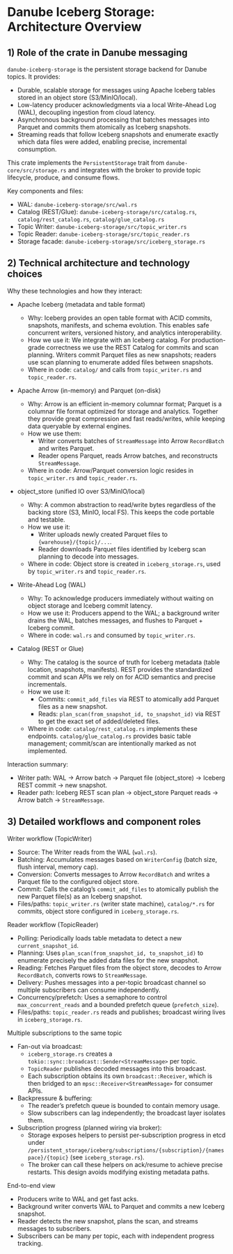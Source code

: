 # Danube Iceberg Storage: Architecture Overview

## 1) Role of the crate in Danube messaging

`danube-iceberg-storage` is the persistent storage backend for Danube topics. It provides:

- Durable, scalable storage for messages using Apache Iceberg tables stored in an object store (S3/MinIO/local).
- Low-latency producer acknowledgments via a local Write-Ahead Log (WAL), decoupling ingestion from cloud latency.
- Asynchronous background processing that batches messages into Parquet and commits them atomically as Iceberg snapshots.
- Streaming reads that follow Iceberg snapshots and enumerate exactly which data files were added, enabling precise, incremental consumption.

This crate implements the `PersistentStorage` trait from `danube-core/src/storage.rs` and integrates with the broker to provide topic lifecycle, produce, and consume flows.

Key components and files:
- WAL: `danube-iceberg-storage/src/wal.rs`
- Catalog (REST/Glue): `danube-iceberg-storage/src/catalog.rs`, `catalog/rest_catalog.rs`, `catalog/glue_catalog.rs`
- Topic Writer: `danube-iceberg-storage/src/topic_writer.rs`
- Topic Reader: `danube-iceberg-storage/src/topic_reader.rs`
- Storage facade: `danube-iceberg-storage/src/iceberg_storage.rs`


## 2) Technical architecture and technology choices

Why these technologies and how they interact:

- Apache Iceberg (metadata and table format)
  - Why: Iceberg provides an open table format with ACID commits, snapshots, manifests, and schema evolution. This enables safe concurrent writers, versioned history, and analytics interoperability.
  - How we use it: We integrate with an Iceberg catalog. For production-grade correctness we use the REST Catalog for commits and scan planning. Writers commit Parquet files as new snapshots; readers use scan planning to enumerate added files between snapshots.
  - Where in code: `catalog/` and calls from `topic_writer.rs` and `topic_reader.rs`.

- Apache Arrow (in-memory) and Parquet (on-disk)
  - Why: Arrow is an efficient in-memory columnar format; Parquet is a columnar file format optimized for storage and analytics. Together they provide great compression and fast reads/writes, while keeping data queryable by external engines.
  - How we use them:
    - Writer converts batches of `StreamMessage` into Arrow `RecordBatch` and writes Parquet.
    - Reader opens Parquet, reads Arrow batches, and reconstructs `StreamMessage`.
  - Where in code: Arrow/Parquet conversion logic resides in `topic_writer.rs` and `topic_reader.rs`.

- object_store (unified IO over S3/MinIO/local)
  - Why: A common abstraction to read/write bytes regardless of the backing store (S3, MinIO, local FS). This keeps the code portable and testable.
  - How we use it:
    - Writer uploads newly created Parquet files to `{warehouse}/{topic}/...`.
    - Reader downloads Parquet files identified by Iceberg scan planning to decode into messages.
  - Where in code: Object store is created in `iceberg_storage.rs`, used by `topic_writer.rs` and `topic_reader.rs`.

- Write-Ahead Log (WAL)
  - Why: To acknowledge producers immediately without waiting on object storage and Iceberg commit latency.
  - How we use it: Producers append to the WAL; a background writer drains the WAL, batches messages, and flushes to Parquet + Iceberg commit.
  - Where in code: `wal.rs` and consumed by `topic_writer.rs`.

- Catalog (REST or Glue)
  - Why: The catalog is the source of truth for Iceberg metadata (table location, snapshots, manifests). REST provides the standardized commit and scan APIs we rely on for ACID semantics and precise incrementals.
  - How we use it:
    - Commits: `commit_add_files` via REST to atomically add Parquet files as a new snapshot.
    - Reads: `plan_scan(from_snapshot_id, to_snapshot_id)` via REST to get the exact set of added/deleted files.
  - Where in code: `catalog/rest_catalog.rs` implements these endpoints. `catalog/glue_catalog.rs` provides basic table management; commit/scan are intentionally marked as not implemented.

Interaction summary:
- Writer path: WAL -> Arrow batch -> Parquet file (object_store) -> Iceberg REST commit -> new snapshot.
- Reader path: Iceberg REST scan plan -> object_store Parquet reads -> Arrow batch -> `StreamMessage`.


## 3) Detailed workflows and component roles

Writer workflow (TopicWriter)
- Source: The Writer reads from the WAL (`wal.rs`).
- Batching: Accumulates messages based on `WriterConfig` (batch size, flush interval, memory cap).
- Conversion: Converts messages to Arrow `RecordBatch` and writes a Parquet file to the configured object store.
- Commit: Calls the catalog’s `commit_add_files` to atomically publish the new Parquet file(s) as an Iceberg snapshot.
- Files/paths: `topic_writer.rs` (writer state machine), `catalog/*.rs` for commits, object store configured in `iceberg_storage.rs`.

Reader workflow (TopicReader)
- Polling: Periodically loads table metadata to detect a new `current_snapshot_id`.
- Planning: Uses `plan_scan(from_snapshot_id, to_snapshot_id)` to enumerate precisely the added data files for the new snapshot.
- Reading: Fetches Parquet files from the object store, decodes to Arrow `RecordBatch`, converts rows to `StreamMessage`.
- Delivery: Pushes messages into a per-topic broadcast channel so multiple subscribers can consume independently.
- Concurrency/prefetch: Uses a semaphore to control `max_concurrent_reads` and a bounded prefetch queue (`prefetch_size`).
- Files/paths: `topic_reader.rs` reads and publishes; broadcast wiring lives in `iceberg_storage.rs`.

Multiple subscriptions to the same topic
- Fan-out via broadcast:
  - `iceberg_storage.rs` creates a `tokio::sync::broadcast::Sender<StreamMessage>` per topic.
  - `TopicReader` publishes decoded messages into this broadcast.
  - Each subscription obtains its own `broadcast::Receiver`, which is then bridged to an `mpsc::Receiver<StreamMessage>` for consumer APIs.
- Backpressure & buffering:
  - The reader’s prefetch queue is bounded to contain memory usage.
  - Slow subscribers can lag independently; the broadcast layer isolates them.
- Subscription progress (planned wiring via broker):
  - Storage exposes helpers to persist per-subscription progress in etcd under `/persistent_storage/iceberg/subscriptions/{subscription}/{namespace}/{topic}` (see `iceberg_storage.rs`).
  - The broker can call these helpers on ack/resume to achieve precise restarts. This design avoids modifying existing metadata paths.

End-to-end view
- Producers write to WAL and get fast acks.
- Background writer converts WAL to Parquet and commits a new Iceberg snapshot.
- Reader detects the new snapshot, plans the scan, and streams messages to subscribers.
- Subscribers can be many per topic, each with independent progress tracking.
